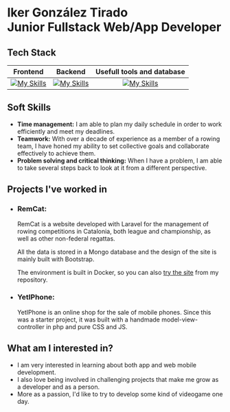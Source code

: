 <h1>Iker González Tirado<br>Junior Fullstack Web/App Developer</h1>

## Tech Stack
| **Frontend** | **Backend** | **Usefull tools and database** |
| :---: | :---: | :---: |
| [![My Skills](https://skillicons.dev/icons?i=html,css,tailwind,bootstrap,js,react,ts)](https://skillicons.dev) | [![My Skills](https://skillicons.dev/icons?i=nodejs,express,laravel,php,dotnet,python)](https://skillicons.dev) | [![My Skills](https://skillicons.dev/icons?i=git,docker,mongo,postgres,mysql,azure,linux,figma,notion)](https://skillicons.dev) |

## Soft Skills
 - **Time management:** I am able to plan my daily schedule in order to work efficiently and meet my deadlines.
 - **Teamwork:** With over a decade of experience as a member of a rowing team, I have honed my ability to set collective goals and collaborate effectively to achieve them.
 - **Problem solving and critical thinking:** When I have a problem, I am able to take several steps back to look at it from a different perspective.

## Projects I've worked in
 - <h3>RemCat:</h3><p>RemCat is a website developed with Laravel for the management of rowing competitions in Catalonia, both league and championship, as well as other non-federal regattas.</p><p>All the data is stored in a Mongo database and the design of the site is mainly built with Bootstrap.</p><p>The environment is built in Docker, so you can also <a href="https://github.com/LinkerG/RemCat">try the site</a> from my repository.</p>
 - <h3>YetIPhone:</h3><p>YetIPhone is an online shop for the sale of mobile phones. Since this was a starter project, it was built with a handmade model-view-controller in php and pure CSS and JS.</p>

## What am I interested in?
 - I am very interested in learning about both app and web mobile development.
 - I also love being involved in challenging projects that make me grow as a developer and as a person.
 - More as a passion, I'd like to try to develop some kind of videogame one day.
